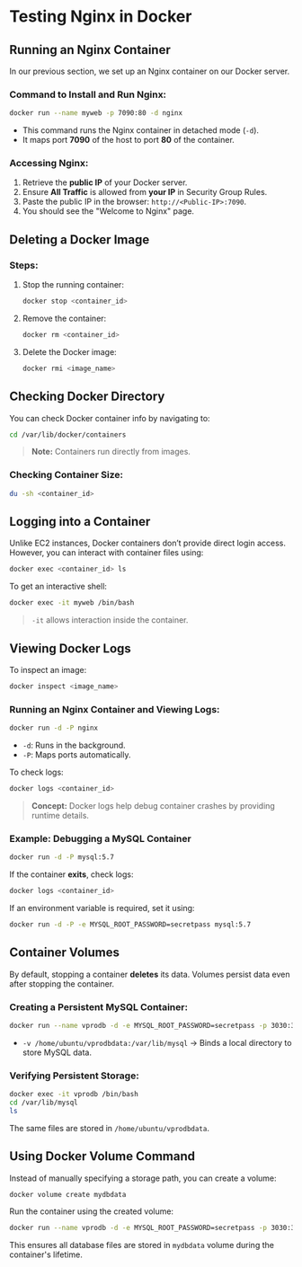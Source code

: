 # Testing Nginx in Docker

## Running an Nginx Container
In our previous section, we set up an Nginx container on our Docker server.

### Command to Install and Run Nginx:
```bash
docker run --name myweb -p 7090:80 -d nginx
```
- This command runs the Nginx container in detached mode (`-d`).
- It maps port **7090** of the host to port **80** of the container.

### Accessing Nginx:
1. Retrieve the **public IP** of your Docker server.
2. Ensure **All Traffic** is allowed from **your IP** in Security Group Rules.
3. Paste the public IP in the browser: `http://<Public-IP>:7090`.
4. You should see the "Welcome to Nginx" page.

## Deleting a Docker Image
### Steps:
1. Stop the running container:
   ```bash
   docker stop <container_id>
   ```
2. Remove the container:
   ```bash
   docker rm <container_id>
   ```
3. Delete the Docker image:
   ```bash
   docker rmi <image_name>
   ```

## Checking Docker Directory
You can check Docker container info by navigating to:
```bash
cd /var/lib/docker/containers
```
> **Note:** Containers run directly from images.

### Checking Container Size:
```bash
du -sh <container_id>
```

## Logging into a Container
Unlike EC2 instances, Docker containers don’t provide direct login access. However, you can interact with container files using:
```bash
docker exec <container_id> ls
```
To get an interactive shell:
```bash
docker exec -it myweb /bin/bash
```
> `-it` allows interaction inside the container.

## Viewing Docker Logs
To inspect an image:
```bash
docker inspect <image_name>
```
### Running an Nginx Container and Viewing Logs:
```bash
docker run -d -P nginx
```
- `-d`: Runs in the background.
- `-P`: Maps ports automatically.

To check logs:
```bash
docker logs <container_id>
```
> **Concept:** Docker logs help debug container crashes by providing runtime details.

### Example: Debugging a MySQL Container
```bash
docker run -d -P mysql:5.7
```
If the container **exits**, check logs:
```bash
docker logs <container_id>
```
If an environment variable is required, set it using:
```bash
docker run -d -P -e MYSQL_ROOT_PASSWORD=secretpass mysql:5.7
```

## Container Volumes
By default, stopping a container **deletes** its data. Volumes persist data even after stopping the container.

### Creating a Persistent MySQL Container:
```bash
docker run --name vprodb -d -e MYSQL_ROOT_PASSWORD=secretpass -p 3030:3306 -v /home/ubuntu/vprodbdata:/var/lib/mysql mysql:5.7
```
- `-v /home/ubuntu/vprodbdata:/var/lib/mysql` → Binds a local directory to store MySQL data.

### Verifying Persistent Storage:
```bash
docker exec -it vprodb /bin/bash
cd /var/lib/mysql
ls
```
The same files are stored in `/home/ubuntu/vprodbdata`.

## Using Docker Volume Command
Instead of manually specifying a storage path, you can create a volume:
```bash
docker volume create mydbdata
```
Run the container using the created volume:
```bash
docker run --name vprodb -d -e MYSQL_ROOT_PASSWORD=secretpass -p 3030:3306 -v mydbdata:/var/lib/mysql mysql:5.7
```
This ensures all database files are stored in `mydbdata` volume during the container's lifetime.

